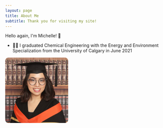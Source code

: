 ```yaml
---
layout: page
title: About Me
subtitle: Thank you for visiting my site!
---
```


Hello again, I'm Michelle! 👋

- 👩‍🔬 I graduated Chemical Engineering with the Energy and Environment Specialization from the University of Calgary in June 2021

<img align="center" style="width:40%; border-radius: 5%;" src="/assets/img/michelle.jpg">